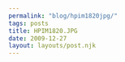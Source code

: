 ```yaml
---
permalink: "blog/hpim1820jpg/"
tags: posts
title: HPIM1820.JPG
date: 2009-12-27
layout: layouts/post.njk
---
```


